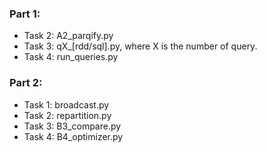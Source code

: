 ### Part 1:
* Task 2: A2_parqify.py
* Task 3: qX_[rdd/sql].py, where X is the number of query.
* Task 4: run_queries.py

### Part 2:
* Task 1: broadcast.py
* Task 2: repartition.py
* Task 3: B3_compare.py
* Task 4: B4_optimizer.py
